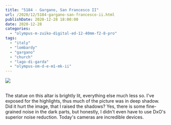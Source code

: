 ```yaml
---
title: "5184 - Gargano, San Francesco II"
url: /2020/12/5184-gargano-san-francesco-ii.html
publishDate: 2020-12-28 18:00:00
date: 2020-12-28
categories: 
  - "olympus-m-zuiko-digital-ed-12-40mm-f2-8-pro"
tags: 
  - "italy"
  - "lombardy"
  - "gargano"
  - "church" 
  - "lago-di-garda"
  - "olympus-om-d-e-m1-mk-ii"
---
```

<div class="container">
<div class="center"><a target="_blank" href="https://d25zfm9zpd7gm5.cloudfront.net/1200x1200/2018/20180913_124628_lr.jpg"><img class="webfeedsFeaturedVisual" src="https://d25zfm9zpd7gm5.cloudfront.net/0600x0600/2018/20180913_124628_lr.jpg" /></a></div>
</div>
<br />

The statue on this altar is brightly lit, everything else much less
so. I've exposed for the highlights, thus much of the picture was in
deep shadow. Did it hurt the image, that I raised the shadows?
Yes, there is some fine-grained noise in the dark parts, but
honestly, I didn't even have to use DxO's superior noise reduction.
Today's cameras are incredible devices.